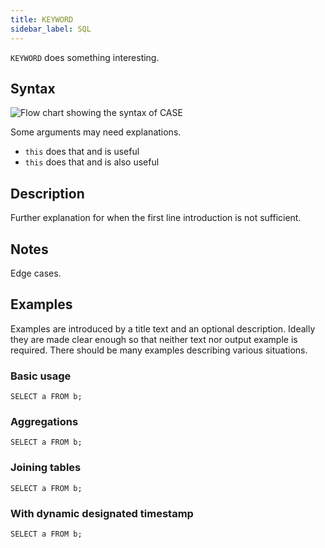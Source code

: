 ```yaml
---
title: KEYWORD
sidebar_label: SQL
---
```


`KEYWORD` does something interesting.

## Syntax

![Flow chart showing the syntax of CASE](/img/docs/diagrams/case.svg)

Some arguments may need explanations.

- `this` does that and is useful
- `this` does that and is also useful

## Description

Further explanation for when the first line introduction is not sufficient. 

## Notes

Edge cases.

## Examples

Examples are introduced by a title text and an optional description. Ideally
they are made clear enough so that neither text nor output example is required.
There should be many examples describing various situations.

### Basic usage

```questdb-sql title="This example does that"
SELECT a FROM b;
```

### Aggregations

```questdb-sql title="Do something interesting"
SELECT a FROM b;
```

### Joining tables

```questdb-sql title="Something else, equally interesting"
SELECT a FROM b;
```

### With dynamic designated timestamp

```questdb-sql title="This is only interesting for certain users"
SELECT a FROM b;
```
